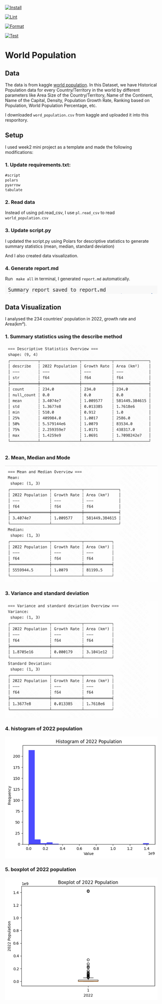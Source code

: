 [![Install](https://github.com/nogibjj/HugoHu-Project-1/actions/workflows/install.yml/badge.svg)](https://github.com/nogibjj/HugoHu-Project-1/actions/workflows/install.yml)

[![Lint](https://github.com/nogibjj/HugoHu-Project-1/actions/workflows/lint.yml/badge.svg)](https://github.com/nogibjj/HugoHu-Project-1/actions/workflows/lint.yml)

[![Format](https://github.com/nogibjj/HugoHu-Project-1/actions/workflows/format.yml/badge.svg)](https://github.com/nogibjj/HugoHu-Project-1/actions/workflows/format.yml)

[![Test](https://github.com/nogibjj/HugoHu-Project-1/actions/workflows/test.yml/badge.svg)](https://github.com/nogibjj/HugoHu-Project-1/actions/workflows/test.yml)

# World Population


## Data

The data is from kaggle [world population](https://www.kaggle.com/datasets/iamsouravbanerjee/world-population-dataset). In this Dataset, we have Historical Population data for every Country/Territory in the world by different parameters like Area Size of the Country/Territory, Name of the Continent, Name of the Capital, Density, Population Growth Rate, Ranking based on Population, World Population Percentage, etc.

I downloaded `word_population.csv` from kaggle and uploaded it into this resporitory.

## Setup

I used week2 mini project as a template and made the following modifications: 

### 1. Update requirements.txt:
```
#script
polars
pyarrow
tabulate
```
### 2. Read data

Instead of using pd.read_csv, I use `pl.read_csv` to read `world_population.csv`


### 3. Update script.py

I updated the script.py using Polars for descriptive statistics to generate summary statistics (mean, median, standard deviation)

And I also created data visualization.

### 4. Generate report.md

Run ` make all` in terminal, I generated `report.md` automatically.

![Alt text](/image/image6.png)
## Data Visualization

I analysed the 234 countries' population in 2022, growth rate and Area(km²).

### 1. Summary statistics using the describe method

![Alt text](/image/image1.png)

### 2. Mean, Median and Mode

![Alt text](/image/image2.png)

### 3. Variance and standard deviation

![Alt text](/image/image3.png)

### 4. histogram of 2022 population

![Alt text](/image/population_histogram.png)

### 5. boxplot of 2022 population

![Alt text](/image/population_boxplot.png)